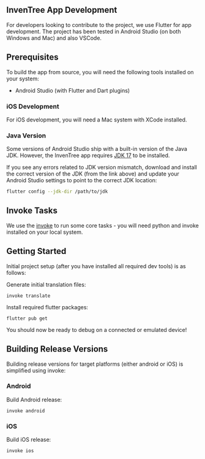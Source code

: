 ## InvenTree App Development

For developers looking to contribute to the project, we use Flutter for app development. The project has been tested in Android Studio (on both Windows and Mac) and also VSCode.

## Prerequisites

To build the app from source, you will need the following tools installed on your system:

- Android Studio (with Flutter and Dart plugins)

### iOS Development

For iOS development, you will need a Mac system with XCode installed.

### Java Version

Some versions of Android Studio ship with a built-in version of the Java JDK. However, the InvenTree app requires [JDK 17](https://www.oracle.com/java/technologies/javase/jdk17-archive-downloads.html) to be installed.

If you see any errors related to JDK version mismatch, download and install the correct version of the JDK (from the link above) and update your Android Studio settings to point to the correct JDK location:

```bash
flutter config --jdk-dir /path/to/jdk
```

## Invoke Tasks

We use the [invoke](https://www.pyinvoke.org) to run some core tasks - you will need python and invoke installed on your local system.

## Getting Started

Initial project setup (after you have installed all required dev tools) is as follows:

Generate initial translation files:

```
invoke translate
```

Install required flutter packages:
```
flutter pub get
```

You should now be ready to debug on a connected or emulated device!

## Building Release Versions

Building release versions for target platforms (either android or iOS) is simplified using invoke:

### Android

Build Android release:

```
invoke android
```

### iOS

Build iOS release:

```
invoke ios
```
